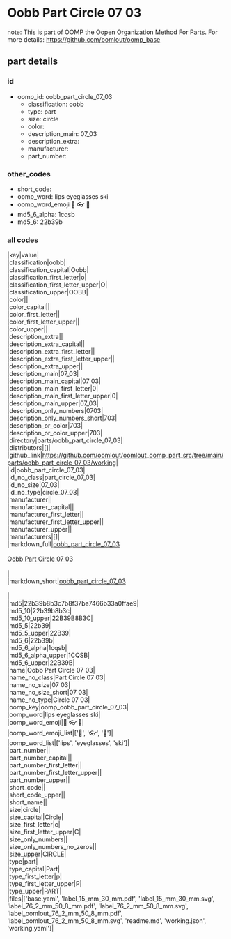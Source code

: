 # Oobb Part Circle 07 03  

note: This is part of OOMP the Oopen Organization Method For Parts. For more details: https://github.com/oomlout/oomp_base

##  part details





### id
* oomp_id: oobb_part_circle_07_03
  * classification: oobb
  * type: part
  * size: circle
  * color: 
  * description_main: 07_03
  * description_extra: 
  * manufacturer: 
  * part_number: 

### other_codes
* short_code: 
* oomp_word: lips eyeglasses ski
* oomp_word_emoji :lips: :eyeglasses: :ski:
* md5_6_alpha: 1cqsb
* md5_6: 22b39b

### all codes 
|key|value|  
|classification|oobb|  
|classification_capital|Oobb|  
|classification_first_letter|o|  
|classification_first_letter_upper|O|  
|classification_upper|OOBB|  
|color||  
|color_capital||  
|color_first_letter||  
|color_first_letter_upper||  
|color_upper||  
|description_extra||  
|description_extra_capital||  
|description_extra_first_letter||  
|description_extra_first_letter_upper||  
|description_extra_upper||  
|description_main|07_03|  
|description_main_capital|07 03|  
|description_main_first_letter|0|  
|description_main_first_letter_upper|0|  
|description_main_upper|07_03|  
|description_only_numbers|0703|  
|description_only_numbers_short|703|  
|description_or_color|703|  
|description_or_color_upper|703|  
|directory|parts/oobb_part_circle_07_03|  
|distributors|[]|  
|github_link|https://github.com/oomlout/oomlout_oomp_part_src/tree/main/parts/oobb_part_circle_07_03/working|  
|id|oobb_part_circle_07_03|  
|id_no_class|part_circle_07_03|  
|id_no_size|07_03|  
|id_no_type|circle_07_03|  
|manufacturer||  
|manufacturer_capital||  
|manufacturer_first_letter||  
|manufacturer_first_letter_upper||  
|manufacturer_upper||  
|manufacturers|[]|  
|markdown_full|[oobb_part_circle_07_03](https://github.com/oomlout/oomlout_oomp_part_src/tree/main/parts/oobb_part_circle_07_03/working)<br>[](https://github.com/oomlout/oomlout_oomp_part_src/tree/main/parts/oobb_part_circle_07_03/working)<br>[Oobb Part Circle 07 03](https://github.com/oomlout/oomlout_oomp_part_src/tree/main/parts/oobb_part_circle_07_03/working)<br><br>|  
|markdown_short|[oobb_part_circle_07_03](https://github.com/oomlout/oomlout_oomp_part_src/tree/main/parts/oobb_part_circle_07_03/working)<br><br>|  
|md5|22b39b8b3c7b8f37ba7466b33a0ffae9|  
|md5_10|22b39b8b3c|  
|md5_10_upper|22B39B8B3C|  
|md5_5|22b39|  
|md5_5_upper|22B39|  
|md5_6|22b39b|  
|md5_6_alpha|1cqsb|  
|md5_6_alpha_upper|1CQSB|  
|md5_6_upper|22B39B|  
|name|Oobb Part Circle 07 03|  
|name_no_class|Part Circle 07 03|  
|name_no_size|07 03|  
|name_no_size_short|07 03|  
|name_no_type|Circle 07 03|  
|oomp_key|oomp_oobb_part_circle_07_03|  
|oomp_word|lips eyeglasses ski|  
|oomp_word_emoji|:lips: :eyeglasses: :ski:|  
|oomp_word_emoji_list|[':lips:', ':eyeglasses:', ':ski:']|  
|oomp_word_list|['lips', 'eyeglasses', 'ski']|  
|part_number||  
|part_number_capital||  
|part_number_first_letter||  
|part_number_first_letter_upper||  
|part_number_upper||  
|short_code||  
|short_code_upper||  
|short_name||  
|size|circle|  
|size_capital|Circle|  
|size_first_letter|c|  
|size_first_letter_upper|C|  
|size_only_numbers||  
|size_only_numbers_no_zeros||  
|size_upper|CIRCLE|  
|type|part|  
|type_capital|Part|  
|type_first_letter|p|  
|type_first_letter_upper|P|  
|type_upper|PART|  
|files|['base.yaml', 'label_15_mm_30_mm.pdf', 'label_15_mm_30_mm.svg', 'label_76_2_mm_50_8_mm.pdf', 'label_76_2_mm_50_8_mm.svg', 'label_oomlout_76_2_mm_50_8_mm.pdf', 'label_oomlout_76_2_mm_50_8_mm.svg', 'readme.md', 'working.json', 'working.yaml']|  

